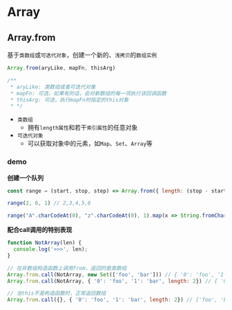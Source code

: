 # Array

## Array.from

基于`类数组`或`可迭代对象`，创建一个新的、`浅拷贝`的`数组实例`

```js
Array.from(aryLike, mapFn, thisArg)

/**
 * aryLike: 类数组或者可迭代对象
 * mapFn: 可选，如果有的话，会对新数组的每一项执行该回调函数
 * thisArg: 可选，执行mapFn时指定的this对象
 * */ 
```

+ `类数组`
  + 拥有`length属性`和若干`索引属性`的任意对象
+ `可迭代对象`
  + 可以获取对象中的元素，如`Map`、`Set`、`Array`等

### demo

**创建一个队列**

```js
const range = (start, stop, step) => Array.from({ length: (stop - start) / step + 1}, (_, i) => start + i * step)

range(2, 6, 1) // 2,3,4,5,6

range("A".charCodeAt(0), "z".charCodeAt(0), 1).map(x => String.fromCharCode(x)) // "A" ..... "Z"
```

**配合call调用的特别表现**

```js
function NotArray(len) {
  console.log('>>>', len);
}

// 在非数组构造函数上调用from，返回的是类数组
Array.from.call(NotArray, new Set(['foo', 'bar'])) // { '0': 'foo', '1': 'bar', length: 2}
Array.from.call(NotArray, { '0': 'foo', '1': 'bar', length: 2}) // { '0': 'foo', '1': 'bar', length: 2}

// 当this不是构造函数时，正常返回数组
Array.from.call({}, { '0': 'foo', '1': 'bar', length: 2}) // ['foo', 'bar']
```
